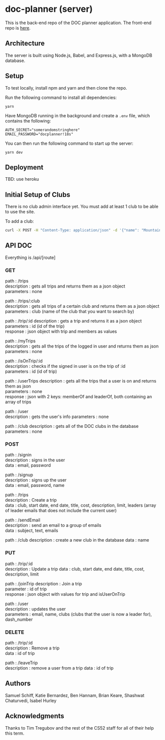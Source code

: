 # doc-planner (server)

This is the back-end repo of the DOC planner application. The front-end repo is 
[here](https://github.com/dartmouth-cs52-18S/project-api-doc-planner).

## Architecture

The server is built using Node.js, Babel, and Express.js, with a MongoDB database.

## Setup

To test locally, install npm and yarn and then clone the repo.

Run the following command to install all dependencies:
```
yarn
```

Have MongoDB running in the background and create a `.env` file, which contains the following:
```
AUTH_SECRET="somerandomstringhere"
EMAIL_PASSWORD="docplanner!18s"
```

You can then run the following command to start up the server:
```
yarn dev
```

## Deployment

TBD: use heroku

## Initial Setup of Clubs

There is no club admin interface yet. You must add at least 1 club to be able to use the site.

To add a club: 
```bash
curl -X POST -H "Content-Type: application/json" -d '{"name": "Mountaineering"}' "http://localhost:9090/api/club"
```



## API DOC

Everything is /api/[route]

### GET
path : /trips  
description : gets all trips and returns them as a json object  
parameters : none  

path : /trips/:club  
description : gets all trips of a certain club and returns them as a json object  
parameters : club (name of the club that you want to search by)  

path : /trip/:id
description : gets a trip and returns it as a json object  
parameters : id (id of the trip)  
response : json object with trip and members as values

path : /myTrips  
description : gets all the trips of the logged in user and returns them as json  
parameters : none  

path : /isOnTrip/:id  
description : checks if the signed in user is on the trip of :id  
parameters : id (id of trip)  

path : /userTrips
description : gets all the trips that a user is on and returns them as json  
parameters : none  
response : json with 2 keys: memberOf and leaderOf, both containing an array of trips

path : /user  
description : gets the user's info
parameters : none

path : /club
description : gets all of the DOC clubs in the database
parameters : none

### POST
path : /signin  
description : signs in the user  
data : email, password  

path : /signup  
description : signs up the user  
data : email, password, name  

path : /trips  
description : Create a trip  
data : club, start date, end date, title, cost, description, limit, leaders (array of leader emails that does not include the current user)  

path : /sendEmail  
description : send an email to a group of emails  
data : subject, text, emails  

path : /club
description : create a new club in the database
data : name


### PUT
path : /trip/:id  
description : Update a trip
data : club, start date, end date, title, cost, description, limit

path : /joinTrip
description : Join a trip  
parameter : id of trip  
response : json object with values for trip and isUserOnTrip

path : /user  
description : updates the user  
parameters : email, name, clubs (clubs that the user is now a leader for), dash_number  


### DELETE
path : /trip/:id  
description : Remove a trip  
data : id of trip  

path : /leaveTrip  
description : remove a user from a trip
data : id of trip

## Authors

Samuel Schiff, Katie Bernardez, Ben Hannam, Brian Keare, Shashwat Chaturvedi, Isabel Hurley

## Acknowledgments

Thanks to Tim Tregubov and the rest of the CS52 staff for all of their help this term.
